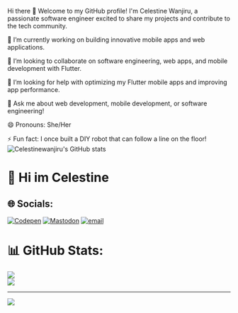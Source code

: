 Hi there 👋
Welcome to my GitHub profile! I'm Celestine Wanjiru, a passionate software engineer excited to share my projects and contribute to the tech community.

🔭 I’m currently working on building innovative mobile apps and web applications.

👯 I’m looking to collaborate on software engineering, web apps, and mobile development with Flutter.

🤔 I’m looking for help with optimizing my Flutter mobile apps and improving app performance.

💬 Ask me about web development, mobile development, or software engineering!

😄 Pronouns: She/Her

⚡ Fun fact: I once built a DIY robot that can follow a line on the floor!
![Celestinewanjiru's  GitHub stats](https://github-readme-stats.vercel.app/api?username=Celestinewanjiru&show_icons=true&theme=radical)
# 💫 Hi im Celestine


## 🌐 Socials:
[![Codepen](https://img.shields.io/badge/Codepen-000000?logo=codepen&logoColor=white)](https://codepen.io/C) [![Mastodon](https://img.shields.io/badge/-MASTODON-%232B90D9?logo=mastodon&logoColor=white)](https://mastodon.social/@Celestine) [![email](https://img.shields.io/badge/Email-D14836?logo=gmail&logoColor=white)](mailto:celestinewanjiru5@gmail.com) 
# 📊 GitHub Stats:
![](https://nirzak-streak-stats.vercel.app/?user=Celestinewanjiru&theme=dark&hide_border=false)<br/>
![](https://github-readme-stats.vercel.app/api/top-langs/?username=Celestinewanjiru&theme=dark&hide_border=false&include_all_commits=false&count_private=false&layout=compact)

---
[![](https://visitcount.itsvg.in/api?id=Celestinewanjiru&icon=0&color=0)](https://visitcount.itsvg.in)

<!-- Proudly created with GPRM ( https://gprm.itsvg.in ) -->
